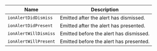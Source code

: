 
| Name | Description |
| --- | --- |
| `ionAlertDidDismiss` | Emitted after the alert has dismissed. |
| `ionAlertDidPresent` | Emitted after the alert has presented. |
| `ionAlertWillDismiss` | Emitted before the alert has dismissed. |
| `ionAlertWillPresent` | Emitted before the alert has presented. |

